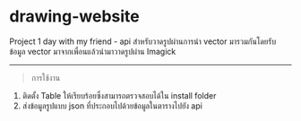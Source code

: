 # drawing-website
Project 1 day with my friend - api สำหรับวาดรูปผ่านการนำ vector มารวมกันโดยรับข้อมูล vector มาจากเพื่อนแล้วนำมาวาดรูปผ่าน Imagick

---

> การใช้งาน
1. ติดตั้ง Table ให้เรียบร้อยซึ่งสามารถตรวจสอบได้ใน install folder
2. ส่งข้อมูลรูปแบบ json ที่ประกอบไปด้วยข้อมูลในตารางไปยัง api
